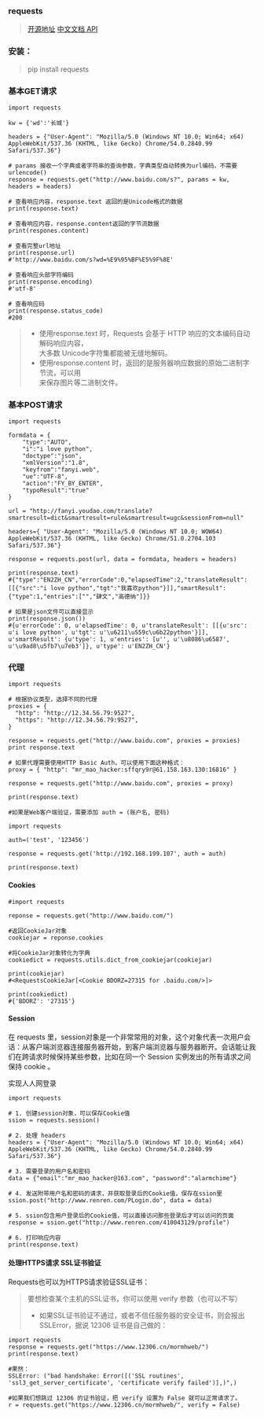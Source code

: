 
### requests
> [开源地址](https://github.com/kennethreitz/requests)
> [中文文档 API](http://docs.python-requests.org/zh_CN/latest/index.html)
### 安装：
> pip install requests
### 基本GET请求

```
import requests

kw = {'wd':'长城'}

headers = {"User-Agent": "Mozilla/5.0 (Windows NT 10.0; Win64; x64) AppleWebKit/537.36 (KHTML, like Gecko) Chrome/54.0.2840.99 Safari/537.36"}

# params 接收一个字典或者字符串的查询参数，字典类型自动转换为url编码，不需要urlencode()
response = requests.get("http://www.baidu.com/s?", params = kw, headers = headers)

# 查看响应内容，response.text 返回的是Unicode格式的数据
print(response.text)

# 查看响应内容，response.content返回的字节流数据
print(respones.content)

# 查看完整url地址
print(response.url)
#'http://www.baidu.com/s?wd=%E9%95%BF%E5%9F%8E'

# 查看响应头部字符编码
print(response.encoding)
#'utf-8'

# 查看响应码
print(response.status_code)
#200

```
>- 使用response.text 时，Requests 会基于 HTTP 响应的文本编码自动解码响应内容，\
大多数  Unicode字符集都能被无缝地解码。
>- 使用response.content 时，返回的是服务器响应数据的原始二进制字节流，可以用\
> 来保存图片等二进制文件。


### 基本POST请求
```
import requests

formdata = {
    "type":"AUTO",
    "i":"i love python",
    "doctype":"json",
    "xmlVersion":"1.8",
    "keyfrom":"fanyi.web",
    "ue":"UTF-8",
    "action":"FY_BY_ENTER",
    "typoResult":"true"
}

url = "http://fanyi.youdao.com/translate?smartresult=dict&smartresult=rule&smartresult=ugc&sessionFrom=null"

headers={ "User-Agent": "Mozilla/5.0 (Windows NT 10.0; WOW64) AppleWebKit/537.36 (KHTML, like Gecko) Chrome/51.0.2704.103 Safari/537.36"}

response = requests.post(url, data = formdata, headers = headers)

print(response.text)
#{"type":"EN2ZH_CN","errorCode":0,"elapsedTime":2,"translateResult":[[{"src":"i love python","tgt":"我喜欢python"}]],"smartResult":{"type":1,"entries":["","肆文","高德纳"]}}

# 如果是json文件可以直接显示
print(response.json())
#{u'errorCode': 0, u'elapsedTime': 0, u'translateResult': [[{u'src': u'i love python', u'tgt': u'\u6211\u559c\u6b22python'}]], u'smartResult': {u'type': 1, u'entries': [u'', u'\u8086\u6587', u'\u9ad8\u5fb7\u7eb3']}, u'type': u'EN2ZH_CN'}
```
### 代理

```
import requests

# 根据协议类型，选择不同的代理
proxies = {
  "http": "http://12.34.56.79:9527",
  "https": "http://12.34.56.79:9527",
}

response = requests.get("http://www.baidu.com", proxies = proxies)
print response.text

# 如果代理需要使用HTTP Basic Auth，可以使用下面这种格式：
proxy = { "http": "mr_mao_hacker:sffqry9r@61.158.163.130:16816" }

response = requests.get("http://www.baidu.com", proxies = proxy)

print(response.text)

#如果是Web客户端验证，需要添加 auth = (账户名, 密码)

import requests

auth=('test', '123456')

response = requests.get('http://192.168.199.107', auth = auth)

print(response.text)

```

#### Cookies
```
#import requests

reponse = requests.get("http://www.baidu.com/")

#返回CookieJar对象
cookiejar = reponse.cookies

#将CookieJar对象转化为字典
cookiedict = requests.utils.dict_from_cookiejar(cookiejar)

print(cookiejar)
#<RequestsCookieJar[<Cookie BDORZ=27315 for .baidu.com/>]>

print(cookiedict)
#{'BDORZ': '27315'}

```
#### Session
在 requests 里，session对象是一个非常常用的对象，这个对象代表一次用户会话：从客户端浏览器连接服务器开始，到客户端浏览器与服务器断开。会话能让我们在跨请求时候保持某些参数，比如在同一个 Session 实例发出的所有请求之间保持 cookie 。

实现人人网登录

```
import requests

# 1. 创建session对象，可以保存Cookie值
ssion = requests.session()

# 2. 处理 headers
headers = {"User-Agent": "Mozilla/5.0 (Windows NT 10.0; Win64; x64) AppleWebKit/537.36 (KHTML, like Gecko) Chrome/54.0.2840.99 Safari/537.36"}

# 3. 需要登录的用户名和密码
data = {"email":"mr_mao_hacker@163.com", "password":"alarmchime"}  

# 4. 发送附带用户名和密码的请求，并获取登录后的Cookie值，保存在ssion里
ssion.post("http://www.renren.com/PLogin.do", data = data)

# 5. ssion包含用户登录后的Cookie值，可以直接访问那些登录后才可以访问的页面
response = ssion.get("http://www.renren.com/410043129/profile")

# 6. 打印响应内容
print(response.text)

```
#### 处理HTTPS请求 SSL证书验证

Requests也可以为HTTPS请求验证SSL证书：

> 要想检查某个主机的SSL证书，你可以使用 verify 参数（也可以不写）
>
> - 如果SSL证书验证不通过，或者不信任服务器的安全证书，则会报出SSLError，据说 12306 证书是自己做的：


```
import requests
response = requests.get("https://www.12306.cn/mormhweb/")
print(response.text)

#果然：
SSLError: ("bad handshake: Error([('SSL routines', 'ssl3_get_server_certificate', 'certificate verify failed')],)",)

#如果我们想跳过 12306 的证书验证，把 verify 设置为 False 就可以正常请求了。
r = requests.get("https://www.12306.cn/mormhweb/", verify = False)

```










